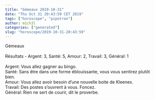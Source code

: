 ```yaml
---
title: "Gémeaux 2019-10-31"
date: "Thu Oct 31 20:43:59 CET 2019"
tags: ["horoscope", "pipotron"]
author: m1ch3l
categories: ["generated"]
slug: "horoscope/2019-10-31-20:43:59"
---
```


Gémeaux<br>
<br>
Résultats - Argent: 3, Santé: 5, Amour: 2, Travail: 3, Général: 1<br>
<br>
Argent:  Vous allez gagner au bingo. <br>
Santé:   Sans être dans une forme éblouissante, vous vous sentirez plutôt bien. <br>
Amour:   Vous allez avoir besoin d’une nouvelle boite de Kleenex. <br>
Travail: Des postes s’ouvrent à vous. Foncez.<br>
Général: Rien ne sert de courir, dit le proverbe.<br>
